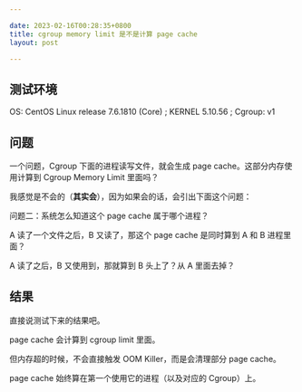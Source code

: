 ```yaml
---

date: 2023-02-16T00:28:35+0800
title: cgroup memory limit 是不是计算 page cache
layout: post

---
```


## 测试环境

OS: CentOS Linux release 7.6.1810 (Core) ; KERNEL 5.10.56 ; Cgroup: v1

## 问题

一个问题，Cgroup 下面的进程读写文件，就会生成 page cache。这部分内存使用计算到 Cgroup Memory Limit 里面吗？

我感觉是不会的（**其实会**），因为如果会的话，会引出下面这个问题：

问题二：系统怎么知道这个 page cache 属于哪个进程？

A 读了一个文件之后，B 又读了，那这个 page cache 是同时算到 A 和 B 进程里面？

A 读了之后，B 又使用到，那就算到 B 头上了？从 A 里面去掉？


## 结果

直接说测试下来的结果吧。

page cache 会计算到 cgroup limit 里面。

但内存超的时候，不会直接触发 OOM Killer，而是会清理部分 page cache。

page cache 始终算在第一个使用它的进程（以及对应的 Cgroup）上。
